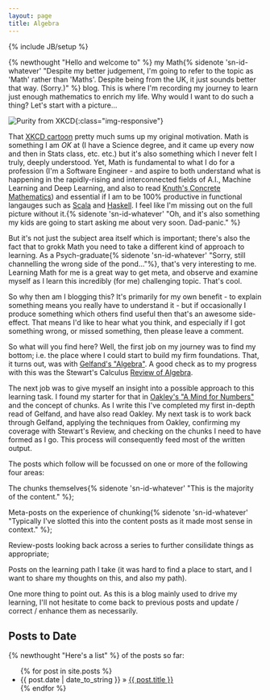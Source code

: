 ```yaml
---
layout: page
title: Algebra
---
```

{% include JB/setup %}

{% newthought "Hello and welcome to" %} my Math{% sidenote 'sn-id-whatever' "Despite my better judgement, I'm going to refer to the topic as 'Math' rather than 'Maths'. Despite being from the UK, it just sounds better that way.  (Sorry.)" %} blog.  This is where I'm recording my journey to learn just enough mathematics to enrich my life.  Why would I want to do such a thing?  Let's start with a picture...

![Purity from XKCD](https://imgs.xkcd.com/comics/purity.png){:class="img-responsive"}

That [XKCD cartoon](https://imgs.xkcd.com/comics/purity.png) pretty much sums up my original motivation. Math is something I am _OK_ at (I have a Science degree, and it came up every now and then in Stats class, etc. etc.) but it's also something which I never felt I truly, deeply understood.  Yet, Math is fundamental to what I do for a profession (I'm a Software Engineer - and aspire to both understand what is happening in the rapidly-rising and interconnected fields of A.I., Machine Learning and Deep Learning, and also to read [Knuth's Concrete Mathematics](https://www.goodreads.com/book/show/112243.Concrete_Mathematics)) and essential if I am to be 100% productive in functional langauges such as [Scala](https://www.scala-lang.org/) and [Haskell](https://www.haskell.org/). I feel like I'm missing out on the full picture without it.{% sidenote 'sn-id-whatever' "Oh, and it's also something my kids are going to start asking me about very soon.  Dad-panic." %}


But it's not just the subject area itself which is important; there's also the fact that to grokk Math you need to take a different kind of approach to learning.  As a Psych-graduate{% sidenote 'sn-id-whatever' "Sorry, still channelling the wrong side of the pond..."%}, that's very interesting to me.  Learning Math for me is a great way to get meta, and observe and examine myself as I learn this incredibly (for me) challenging topic.  That's cool.

So why then am I blogging this? It's primarily for my own benefit - to explain something means you really have to understand it - but if occasionally I produce something which others find useful then that's an awesome side-effect.  That means I'd like to hear what you think, and especially if I got something wrong, or missed something, then please leave a comment.

So what will you find here?  Well, the first job on my journey was to find my bottom; i.e. the place where I could start to build my firm foundations.  That, it turns out, was with [Gelfand's "Algebra"](https://www.goodreads.com/book/show/20328259-algebra). A good check as to my progress with this was the Stewart's Calculus [Review of Algebra](http://www.stewartcalculus.com/data/ESSENTIAL%20CALCULUS%20Early%20Transcendentals/upfiles/ess-reviewofalgebra.pdf).  

The next job was to give myself an insight into a possible approach to this learning task.  I found my starter for that in [Oakley's "A Mind for Numbers"](https://www.goodreads.com/book/show/18693655-a-mind-for-numbers) and the concept of chunks.  As I write this I've completed my first in-depth read of Gelfand, and have also read Oakley.  My next task is to work back through Gelfand, applying the techniques from Oakley, confirming my coverage with Stewart's Review, and checking on the chunks I need to have formed as I go.  This process will consequently feed most of the written output.

The posts which follow will be focussed on one or more of the following four areas: 

The chunks themselves{% sidenote 'sn-id-whatever' "This is the majority of the content." %};

Meta-posts on the experience of chunking{% sidenote 'sn-id-whatever' "Typically I've slotted this into the content posts as it made most sense in context." %};

Review-posts looking back across a series to further consilidate things as appropriate;

Posts on the learning path I take (it was hard to find a place to start, and I want to share my thoughts on this, and also my path).

One more thing to point out. As this is a blog mainly used to drive my learning, I'll not hesitate to come back to previous posts and update / correct / enhance them as necessarily.
    
## Posts to Date
{% newthought "Here's a list" %} of the posts so far:
<ul class="posts">
  {% for post in site.posts %}
    <li><span>{{ post.date | date_to_string }}</span> &raquo; <a href="{{ BASE_PATH }}{{ post.url }}">{{ post.title }}</a></li>
  {% endfor %}
</ul>
